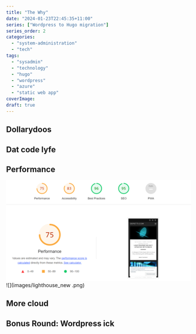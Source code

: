 ```yaml
---
title: "The Why"
date: "2024-01-23T22:45:35+11:00"
series: ["Wordpress to Hugo migration"]
series_order: 2
categories: 
  - "system-administration"
  - "tech"
tags: 
  - "sysadmin"
  - "technology"
  - "hugo"
  - "wordpress"
  - "azure"
  - "static web app"
coverImage:
draft: true
---
```


## Dollarydoos

## Dat code lyfe

## Performance

![](images/lighthouse_old.png)
![](images/lighthouse_new
.png)

## More cloud

## Bonus Round: Wordpress ick
